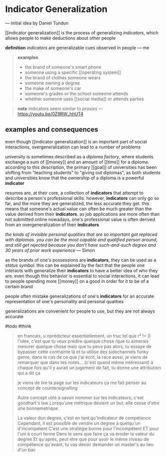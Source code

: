 # Indicator Generalization

&mdash; initial idea by Daniel Tundun

[[indicator generalization]] is the process of generalizing _indicators_, which allows people to make deductions about other people

**definition** _indicators_ are generalizable cues observed in people &mdash; me

> **examples**
>
> - the brand of someone's smart phone
> - someone using a specific [[operating system]]
> - the brand of clothes someone wears
> - someone owning a degree
> - the make of someone's car
> - someone's grades or the school someone attends
> - whether someone uses [[social media]] or attends parties

> **note** indicators seem similar to _proxies_ &mdash; <https://youtu.be/0Z9RW_hhUT4>

## examples and consequences

even though [[indicator generalization]] is an important part of social interactions, overgeneralization can lead to a number of problems

university is sometimes described as a _diploma factory_, where students exchange a sum of [[money]] and an amount of [[time]] for a diploma. according to this description, the primary [[goal]] of universities has been shifting from "teaching students" to "giving out diplomas", as both students and universities know that the ownership of a diploma is a powerful **indicator**

resumes are, at their core, a collection of **indicators** that attempt to describe a person's professional skills. however, **indicators** can only go so far, and the more they are generalized, the less accurate they get. this means that someone's actual value can often be much greater than the value derived from their **indicators**. as job applications are more often than not submitted online nowadays, one's professional value is often derived from an overgeneralization of their **indicators**

_the kinds of invisible personal qualities that are so important got replaced with diplomas. you can be the most capable and qualified person around, and still get rejected because you don't have such-and-such degree and 30 years of prior work experience_ &mdash; Simon

as the brands of one's possessions are **indicators**, they can be used as a _status symbol_. this can be explained by the fact that the people one interacts with generalize their **indicators** to have a better idea of who they are. even though this behavior is essential to social interactions, it can lead to people spending more [[money]] on a good in order for it to be of a certain brand

people often mistake generalizations of one's **indicators** for an accurate representation of one's personality and personal qualities

generalizations are convenient for people to use, but they are not always accurate

#todo #think

> en francais, u nprédicteur
> essentiellement, un truc tel que r² != 0
> l'idée, c'est que tu veux prédire quelque chose
> /que tu aimerais mesurer quelque chose
> mais que tu peux pas
> alors, tu essaye de bypasser cette contrainte là
> et tu utilise des sidechannels funky
> genre, dans le cas de ce que j'ai écrit, la race
> aussi, je viens de remarquer que dans tes notes...
> (c'est quand même intéressant)
> à chaque fois qu'il y aurait un jugement de fait, tu donne une attribution
> qui a dit ça
>
> je viens de lire ta page sur les indicateurs
> ça me fait penser au concept de countersignalling
>
> Autre concept utile à savoir nommer sur les indicateurs, c'est goodhart's law
> Lorsqu'une métrique devient un but, elle cesse d'etre une bonnemetrique
>
> La valeur dun degree, c'est en tant qu'indicateur de compétence
> Cependant, il est possible de vendre un degree à quelqu'un d'incompétent
> C'est une stratégie bonne pour l'incompétent ET pour l'uni à court terme
> Dans le sens que faire ça va éroder la valeur du degree
> Et qu'après, peut etre que pour avoir le même niveau de compétence qu'avant, tu vas devoir demander un master's au lieu d'un bac
